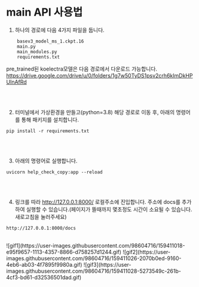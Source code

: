 # main API 사용법

1. 하나의 경로에 다음 4가지 파일을 둡니다.
```
    basev3_model_ms_1.ckpt.16
    main.py
    main_modules.py
    requirements.txt
```

pre_trained된 koelectra모델은 다음 경로에서 다운로드 가능합니다.
https://drive.google.com/drive/u/0/folders/1g7w50TyDS1psv2crh6kImDkHPUInAfRd

<br/>
<br/>

2. 터미널에서 가상환경을 만들고(python=3.8) 해당 경로로 이동 후, 아래의 명령어를 통해 패키지를 설치합니다. 
```
pip install -r requirements.txt
```
<br/>
<br/>

3. 아래의 명령어로 실행합니다.
```
uvicorn help_check_copy:app --reload
```
<br/>
<br/>

4. 링크를 따라 http://127.0.0.1:8000/ 로컬주소에 진입합니다. 주소에 docs를 추가하여 실행할 수 있습니다.(페이지가 뜰때까지 몇초정도 시간이 소요될 수 있습니다. 새로고침을 눌러주세요)
```
http://127.0.0.1:8000/docs
```
<br/>
![gif1](https://user-images.githubusercontent.com/98604716/159411018-e95f9657-1113-4357-8866-d758257d1244.gif)
![gif2](https://user-images.githubusercontent.com/98604716/159411026-2070b0ed-9160-4eb6-ab03-4f7895f9980a.gif)
![gif3](https://user-images.githubusercontent.com/98604716/159411028-5273549c-261b-4cf3-bd61-d32536501dad.gif)


